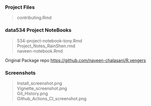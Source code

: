 ### Project Files
> contributing.Rmd

### data534 Project NoteBooks    
> 534-project-notebook-tony.Rmd     
> Project_Notes_RainShen.rmd    
> naveen-notebook.Rmd    

Original Package repo
https://github.com/naveen-chalasani/R.vengers

### Screenshots    
> Install_screenshot.png    
> Vignette_screenshot.png    
> Git_History.png    
> Github_Actions_CI_screenshot.png
